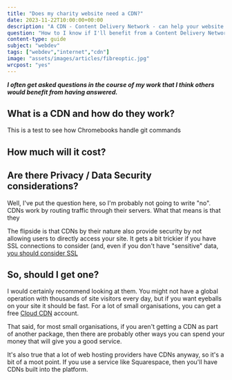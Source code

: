 ```yaml
---
title: "Does my charity website need a CDN?"
date: 2023-11-22T10:00:00+00:00
description: "A CDN - Content Delivery Network - can help your website load faster, be more resilient, and can reduce costs. But do you need one?"
question: "How to I know if I'll benefit from a Content Delivery Network (CDN)?"
content-type: guide
subject: "webdev"
tags: ["webdev","internet","cdn"]
image: "assets/images/articles/fibreoptic.jpg"
wrcpost: "yes"
---
```


***I often get asked questions in the course of my work that I think others would benefit from having answered.***

## What is a CDN and how do they work?

This is a test to see how Chromebooks handle git commands

## How much will it cost?

## Are there Privacy / Data Security considerations?

Well, I've put the question here, so I'm probably not going to write "no". CDNs work by routing traffic through their servers. What that means is that they 

The flipside is that CDNs by their nature also provide security by not allowing users to directly access your site. It gets a bit trickier if you have SSL connections to consider (and, even if you don't have "sensitive" data, [you should consider SSL]()

## So, should I get one?

I would certainly recommend looking at them. You might not have a global operation with thousands of site visitors every day, but if you want eyeballs on your site it should be fast. For a lot of small organisations, you can get a free [Cloud CDN](https://www.cloudflare.com/plans/#overview) account.

That said, for most small organisations, if you aren't getting a CDN as part of another package, then there are probably other ways you can spend your money that will give you a good service.

It's also true that a lot of web hosting providers have CDNs anyway, so it's a bit of a moot point. If you use a service like Squarespace, then you'll have CDNs built into the platform.